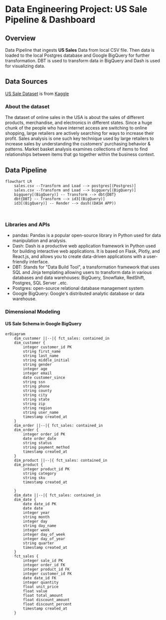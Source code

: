 # Data Engineering Project: US Sale Pipeline & Dashboard

## Overview
Data Pipeline that ingests **US Sales** Data from local CSV file. Then data is loaded to the local 
Postgres database and Google BigQuery for further transformation. DBT is used to transform data
in BigQuery and Dash is used for visualizing data.
## Data Sources
[US Sale Dataset](https://www.kaggle.com/datasets/ytgangster/online-sales-in-usa) is from [Kaggle](www.kaggle.com)
### About the dataset
The dataset of online sales in the USA is about the sales of different products, merchandise, and electronics in different states.
Since a huge chunk of the people who have internet access are switching to online shopping, large retailers are 
actively searching for ways to increase their profit. Sales analysis is one such key technique used by large retailers to increase
sales by understanding the customers' purchasing behavior & patterns. Market basket analysis examines collections of items to find
relationships between items that go together within the business context.

## Data Pipeline
```mermaid
flowchart LR
    sales.csv --Transform and Load --> postgres[(Postgres)]
    sales.csv --Transform and Load --> bigquery[(BigQuery)]
    bigquery[(BigQuery)] -- Transform --> dbt{DBT}
    dbt{DBT} -- Transform --> id3[(BigQuery)]
    id3[(BigQuery)] -- Render --> dash((DASH APP))



```
###  Libraries and APIs
- pandas: Pandas is a popular open-source library in Python used for data manipulation and analysis.
- Dash: Dash is a productive web application framework in Python used for building interactive web applications.
  It is based on Flask, Plotly, and React.js, and allows you to create data-driven applications with a user-friendly interface. 
- DBT: Stands for "Data Build Tool", a transformation framework that uses SQL and Jinja templating allowing users to transform data in various
  databases and data warehouses: BigQuery, Snowflake, RedShift, Postgres, SQL Server ..etc.
- Postgres: open-source relational database management system
- Google BigQuery: Google's distributed analytic database or data warehouse.
### Dimensional Modeling
#### US Sale Schema in Google BigQuery
```mermaid
erDiagram
    dim_customer ||--|{ fct_sales: contained_in
    dim_customer {
        integer customer_id PK
        string first_name
        string last_name
        string middle_initial
        string gender
        integer age
        integer email
        date customer_since
        string ssn
        string phone
        string county
        string city
        string state
        string zip
        string region
        string user_name
        timestamp created_at
    }
    dim_order ||--|{ fct_sales: contained_in
    dim_order {
        integer order_id PK
        date order_date
        string status
        string payment_method
        timestamp created_at
    }
    dim_product ||--|{ fct_sales: contained_in
    dim_product {
        integer product_id PK
        string category
        string sku
        timestamp created_at

    }
    dim_date ||--|{ fct_sales: contained_in
    dim_date {
        date date_id PK
        date date
        integer year
        string month
        integer day
        string day_name
        integer week
        integer day_of_week
        integer day_of_year
        string quarter
        timestamp created_at
    }
    fct_sales {
        integer sale_id PK
        integer order_id FK
        integer product_id FK
        integer customer_id FK
        date date_id FK
        integer quantity
        float unit_price
        float value
        float total_amount
        float discount_amount
        float discount_percent
        timestamp created_at
    }
```
